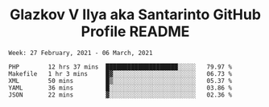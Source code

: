 <h1 align="center">Glazkov V Ilya aka Santarinto GitHub Profile README</h1>

<!--START_SECTION:waka-->
```text
Week: 27 February, 2021 - 06 March, 2021

PHP        12 hrs 37 mins  ████████████████████░░░░░   79.97 % 
Makefile   1 hr 3 mins     █▓░░░░░░░░░░░░░░░░░░░░░░░   06.73 % 
XML        50 mins         █▒░░░░░░░░░░░░░░░░░░░░░░░   05.37 % 
YAML       36 mins         █░░░░░░░░░░░░░░░░░░░░░░░░   03.86 % 
JSON       22 mins         ▓░░░░░░░░░░░░░░░░░░░░░░░░   02.36 % 
```
<!--END_SECTION:waka-->